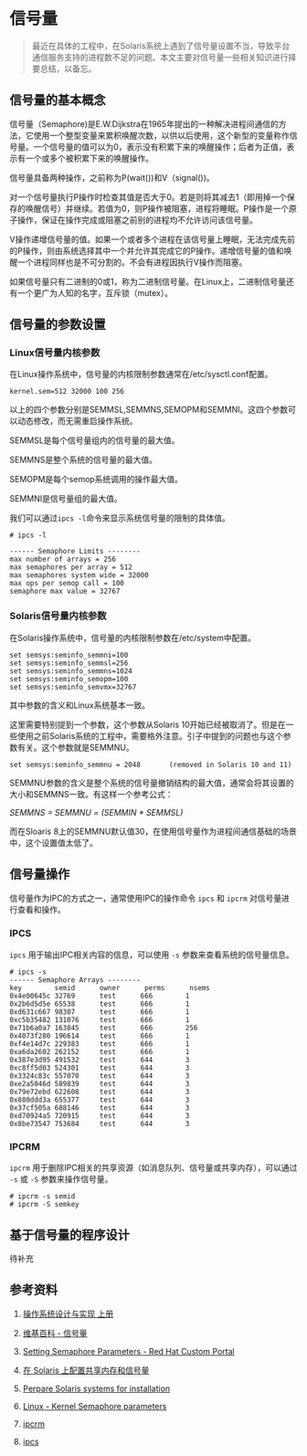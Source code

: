 # 信号量 

> 最近在具体的工程中，在Solaris系统上遇到了信号量设置不当，导致平台通信服务支持的进程数不足的问题。本文主要对信号量一些相关知识进行择要总结，以备忘。

## 信号量的基本概念

信号量（Semaphore)是E.W.Dijkstra在1965年提出的一种解决进程间通信的方法，它使用一个整型变量来累积唤醒次数，以供以后使用，这个新型的变量称作信号量。一个信号量的值可以为0，表示没有积累下来的唤醒操作；后者为正值，表示有一个或多个被积累下来的唤醒操作。

信号量具备两种操作，之前称为P(wait())和V（signal())。

对一个信号量执行P操作时检查其值是否大于0。若是则将其减去1（即用掉一个保存的唤醒信号）并继续。若值为0，则P操作被阻塞，进程将睡眠。P操作是一个原子操作，保证在操作完成或阻塞之前别的进程均不允许访问该信号量。

V操作递增信号量的值。如果一个或者多个进程在该信号量上睡眠，无法完成先前的P操作，则由系统选择其中一个并允许其完成它的P操作。递增信号量的值和唤醒一个进程同样也是不可分割的。不会有进程因执行V操作而阻塞。

如果信号量只有二进制的0或1，称为二进制信号量。在Linux上，二进制信号量还有一个更广为人知的名字，互斥锁（mutex）。

## 信号量的参数设置

### Linux信号量内核参数

在Linux操作系统中，信号量的内核限制参数通常在/etc/sysctl.conf配置。

```
kernel.sem=512 32000 100 256
```

以上的四个参数分别是SEMMSL,SEMMNS,SEMOPM和SEMMNI。这四个参数可以动态修改，而无需重启操作系统。

SEMMSL是每个信号量组内的信号量的最大值。

SEMMNS是整个系统的信号量的最大值。

SEMOPM是每个semop系统调用的操作最大值。

SEMMNI是信号量组的最大值。

我们可以通过`ipcs -l`命令来显示系统信号量的限制的具体值。

```
# ipcs -l

------ Semaphore Limits --------
max number of arrays = 256
max semaphores per array = 512
max semaphores system wide = 32000
max ops per semop call = 100
semaphore max value = 32767

```

### Solaris信号量内核参数

在Solaris操作系统中，信号量的内核限制参数在/etc/system中配置。

```
set semsys:seminfo_semmni=100
set semsys:seminfo_semmsl=256
set semsys:seminfo_semmns=1024
set semsys:seminfo_semopm=100
set semsys:seminfo_semvmx=32767
```

其中参数的含义和Linux系统基本一致。

这里需要特别提到一个参数，这个参数从Solaris 10开始已经被取消了。但是在一些使用之前Solaris系统的工程中，需要格外注意。引子中提到的问题也与这个参数有关。这个参数就是SEMMNU。

```
set semsys:seminfo_semmnu = 2048       (removed in Solaris 10 and 11)
```

SEMMNU参数的含义是整个系统的信号量撤销结构的最大值，通常会将其设置的大小和SEMMNS一致。有这样一个参考公式：

_SEMMNS =  SEMMNU = (SEMMIN * SEMMSL)_

而在Sloaris 8上的SEMMNU默认值30，在使用信号量作为进程间通信基础的场景中，这个设置值太低了。

## 信号量操作

信号量作为IPC的方式之一，通常使用IPC的操作命令 `ipcs` 和 `ipcrm` 对信号量进行查看和操作。

### IPCS

`ipcs` 用于输出IPC相关内容的信息，可以使用 `-s` 参数来查看系统的信号量信息。

```
# ipcs -s 
------ Semaphore Arrays --------
key        semid      owner      perms      nsems     
0x4e00645c 32769      test      666        1         
0x2b6d5d5e 65538      test      666        1         
0xd631c667 98307      test      666        1         
0xc5b35482 131076     test      666        1         
0x71b6a0a7 163845     test      666        256       
0x4073f280 196614     test      666        1         
0xf4e14d7c 229383     test      666        1         
0xa6da2602 262152     test      666        1         
0x387e3d95 491532     test      644        3         
0xc8ff5d03 524301     test      644        3         
0x3324c83c 557070     test      644        3         
0xe2a5046d 589839     test      644        3         
0x79e72ebd 622608     test      644        3         
0x880ddd3a 655377     test      644        3         
0x37cf505a 688146     test      644        3         
0xd70924a5 720915     test      644        3         
0x8be73547 753684     test      644        3  

```

### IPCRM

`ipcrm` 用于删除IPC相关的共享资源（如消息队列、信号量或共享内存），可以通过 `-s` 或 `-S` 参数来操作信号量。

```
# ipcrm -s semid
# ipcrm -S semkey
```

## 基于信号量的程序设计

待补充

## 参考资料

1. [操作系统设计与实现 上册](https://book.douban.com/subject/2044818/)

2. [维基百科 - 信号量](https://zh.wikipedia.org/wiki/%E4%BF%A1%E8%99%9F%E6%A8%99)

3. [Setting Semaphore Parameters - Red Hat Custom Portal](https://access.redhat.com/documentation/en-us/red_hat_enterprise_linux/5/html/tuning_and_optimizing_red_hat_enterprise_linux_for_oracle_9i_and_10g_databases/sect-oracle_9i_and_10g_tuning_guide-setting_semaphores-setting_semaphore_parameters)

4. [在 Solaris 上配置共享内存和信号量](https://docs.oracle.com/cd/E19900-01/820-0851/fxxtz/index.html)

5. [Perpare Solaris systems for installation](https://www.ibm.com/support/knowledgecenter/en/SSEQTP_8.5.5/com.ibm.websphere.installation.base.doc/ae/tins_solsetup.html)

6. [Linux - Kernel Semaphore parameters](https://gerardnico.com/wiki/linux/semaphore)

7. [ipcrm](https://docs.oracle.com/cd/E19109-01/tsolaris8/817-0879/6mgl9vnfu/index.html)

8. [ipcs](https://docs.oracle.com/cd/E23824_01/html/821-1461/ipcs-1.html#REFMAN1ipcs-1)